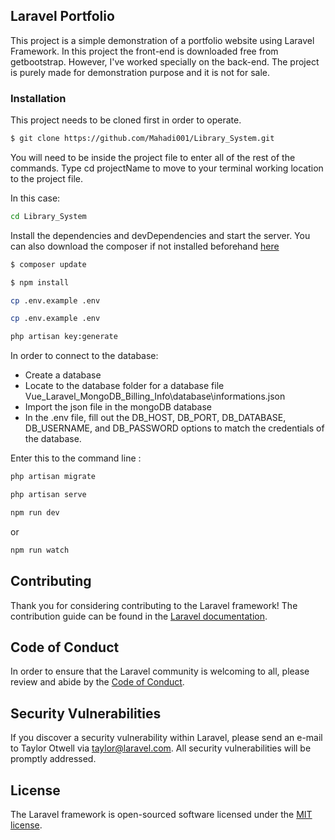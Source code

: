 
## Laravel Portfolio

This project is a simple demonstration of a portfolio website using Laravel Framework. In this project the front-end is downloaded free from getbootstrap. However, I've worked specially on the back-end. The project is purely made for demonstration purpose and it is not for sale.



### Installation

This project needs to be cloned first in order to operate. 
```sh
$ git clone https://github.com/Mahadi001/Library_System.git
```
You will need to be inside the project file to enter all of the rest of the commands. Type cd projectName to move to your terminal working location to the project file.

In this case: 

```sh
cd Library_System
```
Install the dependencies and devDependencies and start the server.
You can also download the composer if not installed beforehand [here](https://getcomposer.org/)

```sh
$ composer update
```

```sh
$ npm install
```

```sh
cp .env.example .env
```
```sh
cp .env.example .env
```
```sh
php artisan key:generate
```
In order to connect to the database:
 - Create a database
 - Locate to the database folder for a database file Vue_Laravel_MongoDB_Billing_Info\database\informations.json
 - Import the json file in the mongoDB database
 - In the .env file, fill out the DB_HOST, DB_PORT, DB_DATABASE, DB_USERNAME, and DB_PASSWORD options to match the credentials of the database.

Enter this to the command line :

```sh
php artisan migrate
```
 
```sh
php artisan serve
```

```sh
npm run dev 
```
or 
```sh
npm run watch 
```



## Contributing

Thank you for considering contributing to the Laravel framework! The contribution guide can be found in the [Laravel documentation](https://laravel.com/docs/contributions).

## Code of Conduct

In order to ensure that the Laravel community is welcoming to all, please review and abide by the [Code of Conduct](https://laravel.com/docs/contributions#code-of-conduct).

## Security Vulnerabilities

If you discover a security vulnerability within Laravel, please send an e-mail to Taylor Otwell via [taylor@laravel.com](mailto:taylor@laravel.com). All security vulnerabilities will be promptly addressed.

## License

The Laravel framework is open-sourced software licensed under the [MIT license](https://opensource.org/licenses/MIT).
